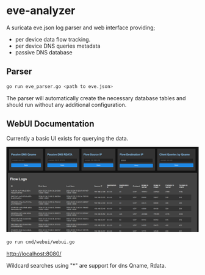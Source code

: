 # eve-analyzer

A suricata eve.json log parser and web interface providing;

- per device data flow tracking.
- per device DNS queries metadata
- passive DNS database

## Parser

```bash
go run eve_parser.go <path to eve.json>
 ```

The parser will automatically create the necessary database tables and should run without any additional configuration.

## WebUI Documentation

Currently a basic UI exists for querying the data.

![screenshot](https://github.com/clwg/eve-analyzer/blob/main/screenshot.png)

```bash
go run cmd/webui/webui.go
```
[http://localhost:8080/](http://localhost:8080/)

Wildcard searches using "*" are support for dns Qname, Rdata.